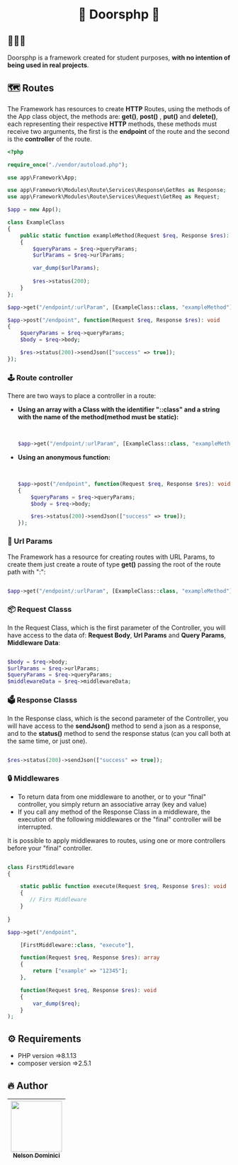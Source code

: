 <h1 align="center" >

🚪 Doorsphp 🚪

</h1>

<h2>🍄🤪🤯</h2>
<p>
Doorsphp is a framework created for student purposes, <strong>with no intention of being used in real projects</strong>.
</p>

<h2>🗺 Routes</h2>  

<p>

The Framework has resources to create <strong>HTTP</strong> Routes, using the methods of the App class object, the methods are: <strong>get()</strong>, <strong>post()</strong> , <strong>put()</strong> and <strong>delete()</strong>, each representing their respective <strong>HTTP</strong> methods, these methods must receive two arguments, the first is the <strong>endpoint</strong> of the route and the second is the <strong>controller</strong> of the route.
 
</p>

```php
<?php

require_once("./vendor/autoload.php");

use app\Framework\App;

use app\Framework\Modules\Route\Services\Response\GetRes as Response;
use app\Framework\Modules\Route\Services\Request\GetReq as Request;

$app = new App();

class ExampleClass
{
    public static function exampleMethod(Request $req, Response $res): void 
    {
        $queryParams = $req->queryParams;
        $urlParams = $req->urlParams;

        var_dump($urlParams);
	
        $res->status(200);
    }
};

$app->get("/endpoint/:urlParam", [ExampleClass::class, "exampleMethod"]);

$app->post("/endpoint", function(Request $req, Response $res): void
{
    $queryParams = $req->queryParams;
    $body = $req->body;

    $res->status(200)->sendJson(["success" => true]);
});

```

<h3>🕹 Route controller</h3>  

<p>

There are two ways to place a controller in a route:
 
</p>

<ul>
 <strong><li>Using an array with a Class with the identifier "::class" and a string with the name of the method(method must be static):</li><br></strong>
 
```php

$app->get("/endpoint/:urlParam", [ExampleClass::class, "exampleMethod"]);

```
 
<li><strong>Using an anonymous function:</strong></li><br>
 
```php

$app->post("/endpoint", function(Request $req, Response $res): void
{
    $queryParams = $req->queryParams;
    $body = $req->body;

    $res->status(200)->sendJson(["success" => true]);
});

```

</ul>

<h3>🎲 Url Params</h3>  

<p>

The Framework has a resource for creating routes with URL Params, to create them just create a route of type <strong>get()</strong> passing the root of the route path with ":":

```php

$app->get("/endpoint/:urlParam", [ExampleClass::class, "exampleMethod"]);

```
</p>


<h3>📦 Request Classs</h3>  

<p>

In the Request Class, which is the first parameter of the Controller, you will have access to the data of: <strong>Request Body</strong>, <strong>Url Params</strong> and <strong>Query Params</strong>, <strong>Middleware Data</strong>:

```php

$body = $req->body;
$urlParams = $req->urlParams;
$queryParams = $req->queryParams;
$middlewareData = $req->middlewareData;

```
</p>

<h3>🗳 Response Classs</h3>  

<p>
	
In the Response class, which is the second parameter of the Controller, you will have access to the <strong>sendJson()</strong> method to send a json as a response, and to the <strong>status()</strong> method to send the response status (can you call both at the same time, or just one).

```php

$res->status(200)->sendJson(["success" => true]);

```
</p>

<h3>🔒 Middlewares</h3>  

<ul>
 <li>To return data from one middleware to another, or to your "final" controller, you simply return an associative array (key and value)</li>
 <li>If you call any method of the Response Class in a middleware, the execution of the following middlewares or the "final" controller will be interrupted.</li>
</ul>

<p>

It is possible to apply middlewares to routes, using one or more controllers before your "final" controller.
	
```php

class FirstMiddleware
{

    static public function execute(Request $req, Response $res): void
    {
       // Firs Middleware
    }
	
}

$app->get("/endpoint", 

    [FirstMiddleware::class, "execute"],

    function(Request $req, Response $res): array
    {
        return ["example" => "12345"];
    },

    function(Request $req, Response $res): void
    {
        var_dump($req);
    }
);


```
</p>


<h2>⚙ Requirements</h2>
<ul>
  <li>PHP version =>8.1.13</li>
  <li>composer version =>2.5.1</li>
</ul>

<h2>🔥 Author</h2>

| [<img src="https://avatars.githubusercontent.com/Nelson-Dominici" width=115><br><sub>Nelson Dominici</sub>](https://github.com/Nelson-Dominici) |
| :---: |
